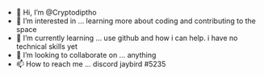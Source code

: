 - 👋 Hi, I’m @Cryptodiptho
- 👀 I’m interested in ... learning more about coding and contributing to the space
- 🌱 I’m currently learning ... use github and how i can help. i have no technical skills yet
- 💞️ I’m looking to collaborate on ... anything
- 📫 How to reach me ... discord jaybird #5235

<!---
Cryptodiptho/Cryptodiptho is a ✨ special ✨ repository because its `README.md` (this file) appears on your GitHub profile.
You can click the Preview link to take a look at your changes.
--->
